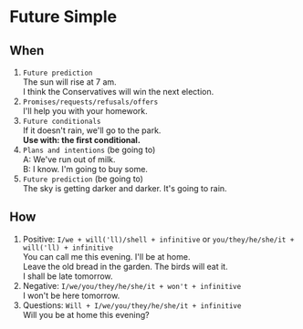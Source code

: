 # Future Simple
## When
1. `Future prediction`  
The sun will rise at 7 am.  
I think the Conservatives will win the next election.
2. `Promises/requests/refusals/offers`  
I'll help you with your homework.
3. `Future conditionals`  
If it doesn't rain, we'll go to the park.  
<b>Use with: the first conditional.</b>
4. `Plans and intentions` (be going to)  
A: We've run out of milk.  
B: I know. I'm going to buy some.
5. `Future prediction` (be going to)  
The sky is getting darker and darker. It's going to rain.
## How
1. Positive: `I/we + will('ll)/shell + infinitive` or `you/they/he/she/it + will('ll) + infinitive`  
You can call me this evening. I'll be at home.  
Leave the old bread in the garden. The birds will eat it.  
I shall be late tomorrow.
2. Negative: `I/we/you/they/he/she/it + won't + infinitive`  
I won't be here tomorrow.
3. Questions: `Will + I/we/you/they/he/she/it + infinitive`  
Will you be at home this evening?
